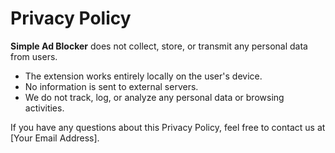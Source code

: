 # Privacy Policy

**Simple Ad Blocker** does not collect, store, or transmit any personal data from users.

- The extension works entirely locally on the user's device.
- No information is sent to external servers.
- We do not track, log, or analyze any personal data or browsing activities.

If you have any questions about this Privacy Policy, feel free to contact us at [Your Email Address].
